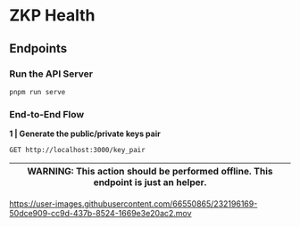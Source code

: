 # ZKP Health

## Endpoints

### Run the API Server

```
pnpm run serve
```

### End-to-End Flow

**1 | Generate the public/private keys pair**

```
GET http://localhost:3000/key_pair
```

| WARNING: This action should be performed offline. This endpoint is just an helper. |
| --- |


https://user-images.githubusercontent.com/66550865/232196169-50dce909-cc9d-437b-8524-1669e3e20ac2.mov
